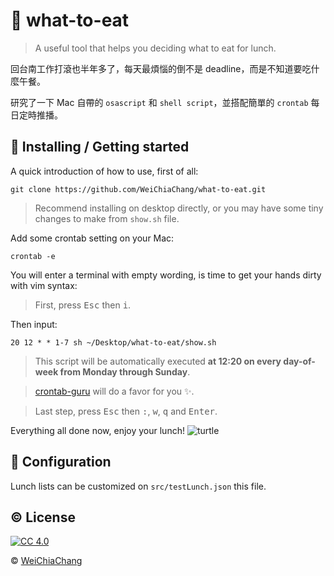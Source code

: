 # 🍴 what-to-eat
> A useful tool that helps you deciding what to eat for lunch.

回台南工作打滾也半年多了，每天最煩惱的倒不是 deadline，而是不知道要吃什麼午餐。

研究了一下 Mac 自帶的 `osascript` 和 `shell script`，並搭配簡單的 `crontab` 每日定時推播。


## 🎉 Installing / Getting started

A quick introduction of how to use, first of all:

```shell
git clone https://github.com/WeiChiaChang/what-to-eat.git
```

> Recommend installing on desktop directly, or you may have some tiny changes to make from `show.sh` file.

Add some crontab setting on your Mac:

```shell
crontab -e
```

You will enter a terminal with empty wording, is time to get your hands dirty with vim syntax:

> First, press <kbd>Esc</kbd> then <kbd>i</kbd>.

Then input:

```shell
20 12 * * 1-7 sh ~/Desktop/what-to-eat/show.sh
```

> This script will be automatically executed **at 12:20 on every day-of-week from Monday through Sunday**.

> [crontab-guru](https://crontab.guru/#20_12_*_*_1-7) will do a favor for you ✨.

> Last step, press <kbd>Esc</kbd> then <kbd>:</kbd>, <kbd>w</kbd>, <kbd>q</kbd> and <kbd>Enter</kbd>.

Everything all done now, enjoy your lunch! ![turtle](http://i.imgur.com/879dfXS.gif)

## 🔧 Configuration

Lunch lists can be customized on `src/testLunch.json` this file.

## ©️ License

[![CC 4.0][license-image]][license-url]

&copy; [WeiChiaChang](https://github.com/WeiChiaChang)

[license-url]: http://www.wtfpl.net
[license-image]: https://img.shields.io/badge/License-WTFPL%202.0-lightgrey.svg?style=flat-square

